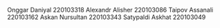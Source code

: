 Onggar Daniyal 220103318
Alexandr Alisher 220103086
Taipov Assanali 220103162
Askan Nursultan 220103343
Satypaldi Askhat 220103049
